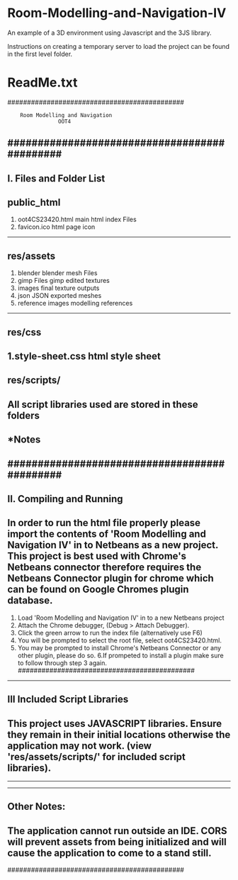 # Room-Modelling-and-Navigation-IV
An example of a 3D environment using Javascript and  the 3JS library.

Instructions on creating a temporary server to load the project can be found in the first level folder.

# ReadMe.txt


#############################################

        Room Modelling and Navigation        
                    OOT4                     
#############################################
---------------------------------------------
I. Files and Folder List
---------------------------------------------
public_html
---------------------------------------------
1. oot4CS23420.html      main html index Files
2. favicon.ico                  html page icon
---------------------------------------------
res/assets
---------------------------------------------
1. blender                  blender mesh Files
2. gimp Files             gimp edited textures
3. images                final texture outputs
4. json                   JSON exported meshes
5. reference images       modelling references
---------------------------------------------
res/css
---------------------------------------------
1.style-sheet.css             html style sheet
---------------------------------------------
res/scripts/
---------------------------------------------
All script libraries used are stored in these folders
---------------------------------------------
*Notes                            
---------------------------------------------
#############################################
---------------------------------------------
II. Compiling and Running
---------------------------------------------
In order to run the html file properly please import the contents of
'Room Modelling and Navigation IV' in to Netbeans as a new project.
This project is best used with Chrome's Netbeans connector therefore requires
the Netbeans Connector plugin for chrome which can be found on Google Chromes
plugin database.
---------------------------------------------
1. Load 'Room Modelling and Navigation IV' in to a new Netbeans project
2. Attach the Chrome debugger, (Debug > Attach Debugger).
3. Click the green arrow to run the index file (alternatively use F6)
4. You will be prompted to select the root file, select oot4CS23420.html. 
5. You may be prompted to install Chrome's Netbeans Connector or any other
plugin, please do so.
6.If prompeted to install a plugin make sure to follow through step 3 again.
#############################################
---------------------------------------------
III Included Script Libraries
---------------------------------------------
This project uses JAVASCRIPT libraries. Ensure they remain in their initial
locations otherwise the application may not work.
(view 'res/assets/scripts/' for included script libraries).
---------------------------------------------
---------------------------------------------
----------------------------------------------
Other Notes:
---------------------------------------------
The application cannot run outside an IDE. CORS will prevent assets from being
initialized and will cause the application to come to a stand still.
---------------------------------------------
#############################################

